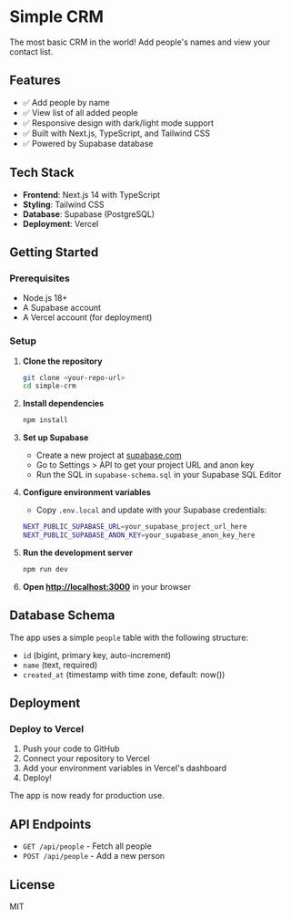 # Simple CRM

The most basic CRM in the world! Add people's names and view your contact list.

## Features

- ✅ Add people by name
- ✅ View list of all added people
- ✅ Responsive design with dark/light mode support
- ✅ Built with Next.js, TypeScript, and Tailwind CSS
- ✅ Powered by Supabase database

## Tech Stack

- **Frontend**: Next.js 14 with TypeScript
- **Styling**: Tailwind CSS
- **Database**: Supabase (PostgreSQL)
- **Deployment**: Vercel

## Getting Started

### Prerequisites

- Node.js 18+
- A Supabase account
- A Vercel account (for deployment)

### Setup

1. **Clone the repository**
   ```bash
   git clone <your-repo-url>
   cd simple-crm
   ```

2. **Install dependencies**
   ```bash
   npm install
   ```

3. **Set up Supabase**
   - Create a new project at [supabase.com](https://supabase.com)
   - Go to Settings > API to get your project URL and anon key
   - Run the SQL in `supabase-schema.sql` in your Supabase SQL Editor

4. **Configure environment variables**
   - Copy `.env.local` and update with your Supabase credentials:
   ```bash
   NEXT_PUBLIC_SUPABASE_URL=your_supabase_project_url_here
   NEXT_PUBLIC_SUPABASE_ANON_KEY=your_supabase_anon_key_here
   ```

5. **Run the development server**
   ```bash
   npm run dev
   ```

6. **Open [http://localhost:3000](http://localhost:3000)** in your browser

## Database Schema

The app uses a simple `people` table with the following structure:

- `id` (bigint, primary key, auto-increment)
- `name` (text, required)
- `created_at` (timestamp with time zone, default: now())

## Deployment

### Deploy to Vercel

1. Push your code to GitHub
2. Connect your repository to Vercel
3. Add your environment variables in Vercel's dashboard
4. Deploy!

The app is now ready for production use.

## API Endpoints

- `GET /api/people` - Fetch all people
- `POST /api/people` - Add a new person

## License

MIT

